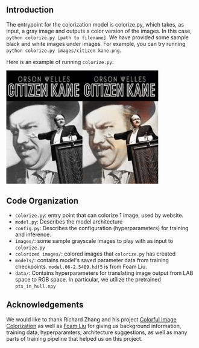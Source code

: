 ## Introduction

The entrypoint for the colorization model is colorize.py, which takes, as input, a gray image and outputs a color version of the images.
In this case, `python colorize.py [path to filename]`. We have provided some sample black and white images under images. For example, you can try running `python colorize.py images/citizen kane.png`.

Here is an example of running `colorize.py`:

<img src="colorized_images/citizen kane gray.png" width=40%><img src="colorized_images/citizen kane.png" width=40%>


## Code Organization
- `colorize.py`: entry point that can colorize 1 image, used by website.
- `model.py`: Describes the model architecture
- `config.py`: Describes the configuration (hyperparameters) for training and inference.
- `images/`: some sample grayscale images to play with as input to `colorize.py`
- `colorized images/`: colored images that `colorize.py` has created
- `models/`: contains model's saved parameter data from training checkpoints. `model.06-2.5489.hdf5` is from Foam Liu.
- `data/`: Contains hyperparameters for translating image output from LAB space to RGB space. In particular, we utilize the pretrained `pts_in_hull.npy`


## Acknowledgements

We would like to thank Richard Zhang and his project [Colorful Image Colorization](http://richzhang.github.io/colorization/) as well as [Foam Liu](https://github.com/foamliu/Colorful-Image-Colorization) for giving us background information, training data, hyperparamters, architecture suggestions, as well as many parts of training pipeline that helped us on this project.
